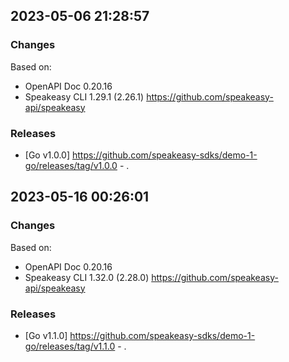 

## 2023-05-06 21:28:57
### Changes
Based on:
- OpenAPI Doc 0.20.16 
- Speakeasy CLI 1.29.1 (2.26.1) https://github.com/speakeasy-api/speakeasy
### Releases
- [Go v1.0.0] https://github.com/speakeasy-sdks/demo-1-go/releases/tag/v1.0.0 - .

## 2023-05-16 00:26:01
### Changes
Based on:
- OpenAPI Doc 0.20.16 
- Speakeasy CLI 1.32.0 (2.28.0) https://github.com/speakeasy-api/speakeasy
### Releases
- [Go v1.1.0] https://github.com/speakeasy-sdks/demo-1-go/releases/tag/v1.1.0 - .